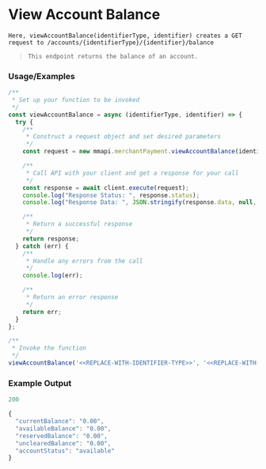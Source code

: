 # View Account Balance

`Here, viewAccountBalance(identifierType, identifier) creates a GET request to /accounts/{identifierType}/{identifier}/balance`

> `This endpoint returns the balance of an account.`

### Usage/Examples

```javascript
/**
 * Set up your function to be invoked
 */
const viewAccountBalance = async (identifierType, identifier) => {
  try {
    /**
     * Construct a request object and set desired parameters
     */
    const request = new mmapi.merchantPayment.viewAccountBalance(identifierType, identifier);

    /**
     * Call API with your client and get a response for your call
     */
    const response = await client.execute(request);
    console.log("Response Status: ", response.status);
    console.log("Response Data: ", JSON.stringify(response.data, null, 4));

    /**
     * Return a successful response
     */
    return response;
  } catch (err) {
    /**
     * Handle any errors from the call
     */
    console.log(err);

    /**
     * Return an error response
     */
    return err;
  }
};

/**
 * Invoke the function
 */
viewAccountBalance('<<REPLACE-WITH-IDENTIFIER-TYPE>>', '<<REPLACE-WITH-IDENTIFIER>>');
```

### Example Output

```javascript
200

{
  "currentBalance": "0.00",
  "availableBalance": "0.00",
  "reservedBalance": "0.00",
  "unclearedBalance": "0.00",
  "accountStatus": "available"
}
```
